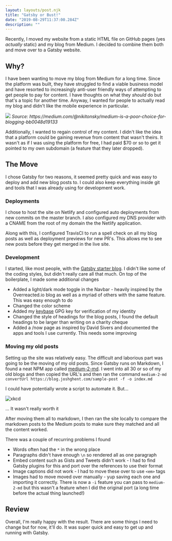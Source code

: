```yaml
---
layout: layouts/post.njk
title: "Gatsby or Bust!"
date: "2019-08-29T11:37:00.284Z"
description: ""
---
```


Recently, I moved my website from a static HTML file on GitHub pages (yes _actually_ static) and my blog from Medium. I decided to combine them both and move over to a Gatsby website.

## Why?

I have been wanting to move my blog from Medium for a long time. Since the platform was built, they have struggled to find a viable business model and have resorted to increasingly anti-user friendly ways of attempting to get people to pay for content. I have thoughts on what they _should_ do but that's a topic for another time.
Anyway, I wanted for people to actually read my blog and didn't like the mobile experience in particular.

<div class="image">
	<img src="https://miro.medium.com/max/2560/1*6Mu_U4dUXP5uzebamoUYaw.png" />
	<em>Source: <a href="https://medium.com/@nikitonsky/medium-is-a-poor-choice-for-blogging-bb0048d19133"></a>https://medium.com/@nikitonsky/medium-is-a-poor-choice-for-blogging-bb0048d19133</em>
</div>

Additionally, I wanted to regain control of my content. I didn't like the idea that a platform could be gaining revenue from content that wasn't theirs. It wasn't as if I was using the platform for free, I had paid $70 or so to get it pointed to my own subdomain (a feature that they later dropped).

## The Move

I chose Gatsby for two reasons, it seemed pretty quick and was easy to deploy and add new blog posts to. I could also keep everything inside git and tools that I was already using for development work.

### Deployments

I chose to host the site on Netlify and configured auto deployments from new commits on the master branch. I also configured my DNS provider with a CNAME from the root of my domain the the Netlify application.

Along with this, I configured TravisCI to run a spell check on all my blog posts as well as deployment previews for new PR's. This allows me to see new posts before they get merged in the live site.

### Development

I started, like most people, with the [Gatsby starter blog](https://github.com/gatsbyjs/gatsby-starter-blog). I didn't like some of the coding styles, but didn't really care all that much.
On top of the boilerplate, I made some additional changes

- Added a light/dark mode toggle in the Navbar - heavily inspired by the Overreacted.io blog as well as a myriad of others with the same feature. This was easy enough to do
- Changed the color scheme
- Added my [keybase](https://keybase.io/joshghent) GPG key for verification of my identity
- Changed the style of headings for the blog posts, I found the default headings to be larger than writing on a charity cheque
- Added a /now page as inspired by David Sivers and documented the apps and tools I use currently. This needs some improving

### Moving my old posts

Setting up the site was relatively easy. The difficult and laborious part was going to be the moving of my old posts.
Since Gatsby runs on Markdown, I found a neat NPM app called [medium-2-md](https://www.npmjs.com/package/medium-2-md).
I went into all 30 or so of my old blogs and then copied the URL's and then ran the command
`medium-2-md convertUrl https://blog.joshghent.com/sample-post -f -o index.md`

I could have potentially wrote a script to automate it. But...

![xkcd](https://imgs.xkcd.com/comics/automation.png)

... It wasn't really worth it

After moving them all to markdown, I then ran the site locally to compare the markdown posts to the Medium posts to make sure they matched and all the content worked.

There was a couple of recurring problems I found

- Words often had the `*` in the wrong place
- Paragraphs didn't have enough `\n` so rendered all as one paragraph
- Embed content such as Gists and Tweets didn't work - I had to find Gatsby plugins for this and port over the references to use their format
- Image captions did not work - I had to move these over to use `<em>` tags
- Images had to move moved over manually - yup saving each one and importing it correctly. There is now a `-i` feature you can pass to `medium-2-md` but this wasn't a feature when I did the original port (a long time before the actual thing launched!)

## Review

Overall, I'm really happy with the result. There are some things I need to change but for now, it'll do. It was super quick and easy to get up and running with Gatsby.
